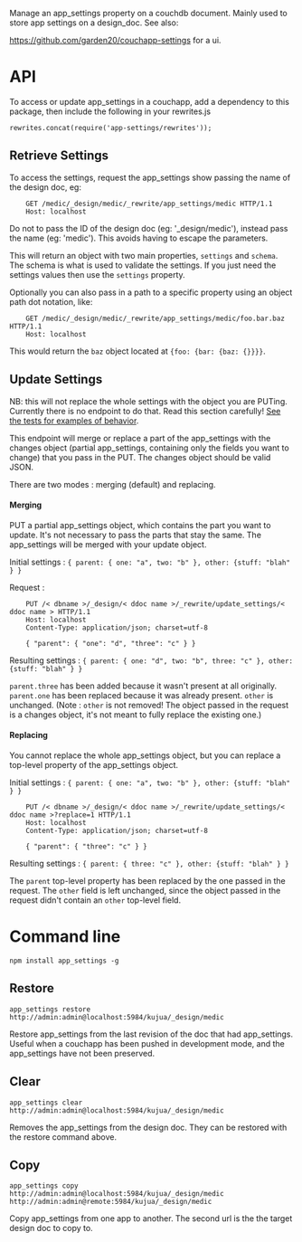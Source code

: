 Manage an app_settings property on a couchdb document. Mainly used to store app settings on a design_doc. See also:

https://github.com/garden20/couchapp-settings for a ui.


API
===

To access or update app_settings in a couchapp, add a dependency to this package, then include the following in your rewrites.js

    rewrites.concat(require('app-settings/rewrites'));

Retrieve Settings
-----------------

To access the settings, request the app_settings show passing the name of the design doc, eg:

```
    GET /medic/_design/medic/_rewrite/app_settings/medic HTTP/1.1
    Host: localhost
```

Do not to pass the ID of the design doc (eg: '_design/medic'), instead
pass the name (eg: 'medic'). This avoids having to escape the parameters.

This will return an object with two main properties, `settings` and `schema`.
The schema is what is used to validate the settings.  If you just need the
settings values then use the `settings` property.

Optionally you can also pass in a path to a specific property using an object
path dot notation, like:

```
    GET /medic/_design/medic/_rewrite/app_settings/medic/foo.bar.baz HTTP/1.1
    Host: localhost
```

This would return the `baz` object located at `{foo: {bar: {baz: {}}}}`.

Update Settings
-----------------

NB: this will not replace the whole settings with the object you are PUTing. Currently there is no endpoint to do that. Read this section carefully! [See the tests for examples of behavior](https://github.com/garden20/app_settings/blob/master/tests/app-settings/update.js).

This endpoint will merge or replace a part of the app_settings with the changes object (partial app_settings, containing only the fields you want to change) that you pass in the PUT. The changes object should be valid JSON.

There are two modes : merging (default) and replacing.


#### Merging
PUT a partial app_settings object, which contains the part you want to update. It's not necessary to pass the parts that stay the same. The app_settings will be merged with your update object.

Initial settings :
`{ parent: { one: "a", two: "b" }, other: {stuff: "blah" } }`

Request :
```
    PUT /< dbname >/_design/< ddoc name >/_rewrite/update_settings/< ddoc name > HTTP/1.1
    Host: localhost
    Content-Type: application/json; charset=utf-8

    { "parent": { "one": "d", "three": "c" } }
```

Resulting settings :
`{ parent: { one: "d", two: "b", three: "c" }, other: {stuff: "blah" } }`

`parent.three` has been added because it wasn't present at all originally.
`parent.one` has been replaced because it was already present.
`other` is unchanged. (Note : `other` is not removed! The object passed in the request is a changes object, it's not meant to fully replace the existing one.)


#### Replacing
You cannot replace the whole app_settings object, but you can replace a top-level property of the app_settings object.

Initial settings :
`{ parent: { one: "a", two: "b" }, other: {stuff: "blah" } }`

```
    PUT /< dbname >/_design/< ddoc name >/_rewrite/update_settings/< ddoc name >?replace=1 HTTP/1.1
    Host: localhost
    Content-Type: application/json; charset=utf-8

    { "parent": { "three": "c" } }
```

Resulting settings :
`{ parent: { three: "c" }, other: {stuff: "blah" } }`

The `parent` top-level property has been replaced by the one passed in the request.
The `other` field is left unchanged, since the object passed in the request didn't contain an `other` top-level field.


Command line
============

    npm install app_settings -g

Restore
-------

    app_settings restore http://admin:admin@localhost:5984/kujua/_design/medic

Restore app_settings from the last revision of the doc that had app_settings. Useful when a couchapp has been pushed in development mode, and the app_settings have not been preserved.


Clear
-----

    app_settings clear http://admin:admin@localhost:5984/kujua/_design/medic

Removes the app_settings from the design doc. They can be restored with the restore command above.


Copy
----

    app_settings copy http://admin:admin@localhost:5984/kujua/_design/medic http://admin:admin@remote:5984/kujua/_design/medic


Copy app_settings from one app to another. The second url is the the target design doc to copy to.

